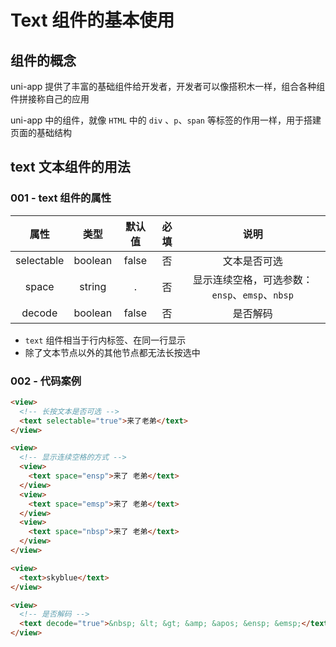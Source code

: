 # Text 组件的基本使用

## 组件的概念

uni-app 提供了丰富的基础组件给开发者，开发者可以像搭积木一样，组合各种组件拼接称自己的应用

uni-app 中的组件，就像 `HTML` 中的 `div` 、`p`、`span` 等标签的作用一样，用于搭建页面的基础结构

## text 文本组件的用法

### 001 - text 组件的属性

|    属性    |  类型   | 默认值 | 必填 |                      说明                      |
| :--------: | :-----: | :----: | :--: | :--------------------------------------------: |
| selectable | boolean | false  |  否  |                  文本是否可选                  |
|   space    | string  |   .    |  否  | 显示连续空格，可选参数：`ensp`、`emsp`、`nbsp` |
|   decode   | boolean | false  |  否  |                    是否解码                    |

- `text` 组件相当于行内标签、在同一行显示
- 除了文本节点以外的其他节点都无法长按选中

### 002 - 代码案例

```html
<view>
  <!-- 长按文本是否可选 -->
  <text selectable="true">来了老弟</text>
</view>

<view>
  <!-- 显示连续空格的方式 -->
  <view>
    <text space="ensp">来了 老弟</text>
  </view>
  <view>
    <text space="emsp">来了 老弟</text>
  </view>
  <view>
    <text space="nbsp">来了 老弟</text>
  </view>
</view>

<view>
  <text>skyblue</text>
</view>

<view>
  <!-- 是否解码 -->
  <text decode="true">&nbsp; &lt; &gt; &amp; &apos; &ensp; &emsp;</text>
</view>
```
